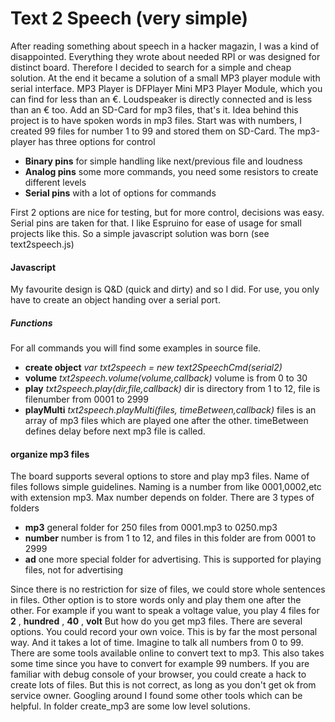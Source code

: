 Text 2 Speech (very simple)
=====================================
After reading something about speech in a hacker magazin, I was a kind of disappointed. Everything they wrote about needed RPI or was designed for distinct board.
Therefore I decided to search for a simple and cheap solution.
At the end it became a solution of a small MP3 player module with serial interface.
MP3 Player is DFPlayer Mini MP3 Player Module, which you can find for less than an €. Loudspeaker is directly connected and is less than an € too. Add an SD-Card for mp3 files, that's it.
Idea behind this project is to have spoken words in mp3 files. Start was with numbers, I created 99 files for number 1 to 99 and stored them on SD-Card.
The mp3-player has three options for control
- **Binary pins** for simple handling like next/previous file and loudness
- **Analog pins** some more commands, you need some resistors to create different levels
- **Serial pins** with a lot of options for commands

First 2 options are nice for testing, but for more control, decisions was easy. Serial pins are taken for that.
I like Espruino for ease of usage for small projects like this. So a simple javascript solution was born (see text2speech.js)

#### Javascript ####
My favourite design is Q&D (quick and dirty) and so I did.
For use, you only have to create an object handing over a serial port.
##### Functions #####
For all commands you will find some examples in source file.
- **create object** *var txt2speech = new text2SpeechCmd(serial2)* 
- **volume** *txt2speech.volume(volume,callback)* volume is from 0 to 30
- **play** *txt2speech.play(dir,file,callback)* dir is directory from 1 to 12, file is filenumber from 0001 to 2999
- **playMulti** *txt2speech.playMulti(files, timeBetween,callback)* files is an array of mp3 files which are played one after the other. timeBetween defines delay before next mp3 file is called.

#### organize mp3 files ####
The board supports several options to store and play mp3 files. Name of files follows simple guidelines. Naming is a number from like 0001,0002,etc with extension mp3. Max number depends on folder.
There are 3 types of folders
- **mp3** general folder for 250 files from 0001.mp3 to 0250.mp3
- **number** number is from 1 to 12, and files in this folder are from 0001 to 2999
- **ad** one more special folder for advertising. This is supported for playing files, not for advertising

Since there is no restriction for size of files, we could store whole sentences in files. Other option is to store words only and play them one after the other. For example if you want to speak a voltage value, you play 4 files for **2** , **hundred** , **40** , **volt**
But how do you get mp3 files. There are several options. You could record your own voice. This is by far the most personal way. And it takes a lot of time. Imagine to talk all numbers from 0 to 99.
There are some tools available online to convert text to mp3. This also takes some time since you have to convert for example 99 numbers. If you are familiar with debug console of your browser, you could create a hack to create lots of files. But this is not correct, as long as you don't get ok from service owner.
Googling around I found some other tools which can be helpful. In folder create_mp3 are some low level solutions.